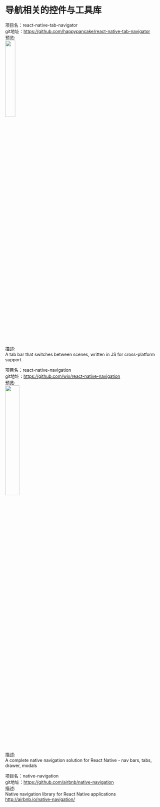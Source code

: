 # 导航相关的控件与工具库<br>



项目名：react-native-tab-navigator<br>
git地址：https://github.com/happypancake/react-native-tab-navigator<br>
预览:<br>
<img src="https://github.com/happypancake/react-native-tab-navigator/raw/master/demo.gif" width="25%"/>
<br>
描述:<br>
A tab bar that switches between scenes, written in JS for cross-platform support<br>

项目名：react-native-navigation<br>
git地址：https://github.com/wix/react-native-navigation<br>
预览:<br>
<img src="https://github.com/wix/react-native/raw/master/src/videos/demo.gif?raw=true" width="30%"/>
<br>
描述:<br>
A complete native navigation solution for React Native - nav bars, tabs, drawer, modals<br>

项目名：native-navigation<br>
git地址：https://github.com/airbnb/native-navigation<br>
描述:<br>
Native navigation library for React Native applications http://airbnb.io/native-navigation/<br>

